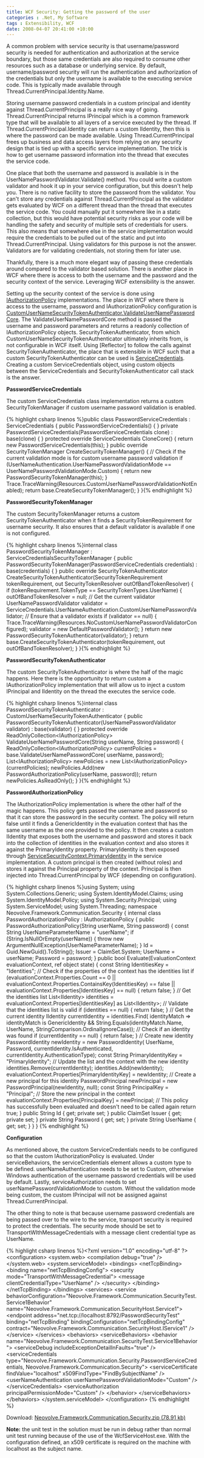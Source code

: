```yaml
---
title: WCF Security: Getting the password of the user
categories : .Net, My Software
tags : Extensibility, WCF
date: 2008-04-07 20:41:00 +10:00
---
```


A common problem with service security is that username/password security is needed for authentication and authorization at the service boundary, but those same credentials are also required to consume other resources such as a database or underlying service. By default, username/password security will run the authentication and authorization of the credentials but only the username is available to the executing service code. This is typically made available through Thread.CurrentPrincipal.Identity.Name. 

Storing username password credentials in a custom principal and identity against Thread.CurrentPrincipal is a really nice way of going. Thread.CurrentPrincipal returns IPrincipal which is a common framework type that will be available to all layers of a service executed by the thread. If Thread.CurrentPrincipal.Identity can return a custom IIdentity, then this is where the password can be made available. Using Thread.CurrentPrincipal frees up business and data access layers from relying on any security design that is tied up with a specific service implementation. The trick is how to get username password information into the thread that executes the service code. 

One place that both the username and password is available is in the UserNamePasswordValidator.Validate() method. You could write a custom validator and hook it up in your service configuration, but this doesn't help you. There is no native facility to store the password from the validator. You can't store any credentials against Thread.CurrentPrincipal as the validator gets evaluated by WCF on a different thread than the thread that executes the service code. You could manually put it somewhere like in a static collection, but this would have potential security risks as your code will be handling the safety and security of multiple sets of credentials for users. This also means that somewhere else in the service implementation would require the credentials to be pulled out of the static and put into Thread.CurrentPrincipal. Using validators for this purpose is not the answer. Validators are for validating credentials, not storing them for later use. 

Thankfully, there is a much more elegant way of passing these credentials around compared to the validator based solution. There is another place in WCF where there is access to both the username and the password and the security context of the service. Leveraging WCF extensibility is the answer. 

Setting up the security context of the service is done using [IAuthorizationPolicy][0] implementations. The place in WCF where there is access to the username, password and IAuthorizationPolicy configuration is [CustomUserNameSecurityTokenAuthenticator.ValidateUserNamePasswordCore][1]. The ValidateUserNamePasswordCore method is passed the username and password parameters and returns a readonly collection of IAuthorizationPolicy objects. SecurityTokenAuthenticator, from which CustomUserNameSecurityTokenAuthenticator ultimately inherits from, is not configurable in WCF itself. Using [Reflector] to follow the calls against SecurityTokenAuthenticator, the place that is extensible in WCF such that a custom SecurityTokenAuthenticator can be used is [ServiceCredentials][2]. Creating a custom ServiceCredentials object, using custom objects between the ServiceCredentials and SecurityTokenAuthenticator call stack is the answer. 

**PasswordServiceCredentials**

The custom ServiceCredentials class implementation returns a custom SecurityTokenManager if custom username password validation is enabled. 

{% highlight csharp linenos %}public class PasswordServiceCredentials : ServiceCredentials { public PasswordServiceCredentials() { } private PasswordServiceCredentials(PasswordServiceCredentials clone) : base(clone) { } protected override ServiceCredentials CloneCore() { return new PasswordServiceCredentials(this); } public override SecurityTokenManager CreateSecurityTokenManager() { // Check if the current validation mode is for custom username password validation if (UserNameAuthentication.UserNamePasswordValidationMode == UserNamePasswordValidationMode.Custom) { return new PasswordSecurityTokenManager(this); } Trace.TraceWarning(Resources.CustomUserNamePasswordValidationNotEnabled); return base.CreateSecurityTokenManager(); } }{% endhighlight %}

**PasswordSecurityTokenManager**

The custom SecurityTokenManager returns a custom SecurityTokenAuthenticator when it finds a SecurityTokenRequirement for username security. It also ensures that a default validator is available if one is not configured. 

{% highlight csharp linenos %}internal class PasswordSecurityTokenManager : ServiceCredentialsSecurityTokenManager { public PasswordSecurityTokenManager(PasswordServiceCredentials credentials) : base(credentials) { } public override SecurityTokenAuthenticator CreateSecurityTokenAuthenticator(SecurityTokenRequirement tokenRequirement, out SecurityTokenResolver outOfBandTokenResolver) { if (tokenRequirement.TokenType == SecurityTokenTypes.UserName) { outOfBandTokenResolver = null; // Get the current validator UserNamePasswordValidator validator = ServiceCredentials.UserNameAuthentication.CustomUserNamePasswordValidator; // Ensure that a validator exists if (validator == null) { Trace.TraceWarning(Resources.NoCustomUserNamePasswordValidatorConfigured); validator = new DefaultPasswordValidator(); } return new PasswordSecurityTokenAuthenticator(validator); } return base.CreateSecurityTokenAuthenticator(tokenRequirement, out outOfBandTokenResolver); } }{% endhighlight %}

**PasswordSecurityTokenAuthenticator**

The custom SecurityTokenAuthenticator is where the half of the magic happens. Here there is the opportunity to return custom a IAuthorizationPolicy implementation that will allow us to inject a custom IPrincipal and IIdentity on the thread the executes the service code. 

{% highlight csharp linenos %}internal class PasswordSecurityTokenAuthenticator : CustomUserNameSecurityTokenAuthenticator { public PasswordSecurityTokenAuthenticator(UserNamePasswordValidator validator) : base(validator) { } protected override ReadOnlyCollection<IAuthorizationPolicy&gt; ValidateUserNamePasswordCore(String userName, String password) { ReadOnlyCollection<IAuthorizationPolicy&gt; currentPolicies = base.ValidateUserNamePasswordCore( userName, password); List<IAuthorizationPolicy&gt; newPolicies = new List<IAuthorizationPolicy&gt;(currentPolicies); newPolicies.Add(new PasswordAuthorizationPolicy(userName, password)); return newPolicies.AsReadOnly(); } }{% endhighlight %}

**PasswordAuthorizationPolicy**

The IAuthorizationPolicy implementation is where the other half of the magic happens. This policy gets passed the username and password so that it can store the password in the security context. The policy will return false until it finds a GenericIdentity in the evaluation context that has the same username as the one provided to the policy. It then creates a custom IIdentity that exposes both the username and password and stores it back into the collection of identities in the evaluation context and also stores it against the PrimaryIdentity property. PrimaryIdentity is then exposed through [ServiceSecurityContext.PrimaryIdentity][3] in the service implementation. A custom principal is then created (without roles) and stores it against the Principal property of the context. Principal is then injected into Thread.CurrentPrincipal by WCF (depending on configuration). 

{% highlight csharp linenos %}using System; using System.Collections.Generic; using System.IdentityModel.Claims; using System.IdentityModel.Policy; using System.Security.Principal; using System.ServiceModel; using System.Threading; namespace Neovolve.Framework.Communication.Security { internal class PasswordAuthorizationPolicy : IAuthorizationPolicy { public PasswordAuthorizationPolicy(String userName, String password) { const String UserNameParameterName = "userName"; if (String.IsNullOrEmpty(userName)) { throw new ArgumentNullException(UserNameParameterName); } Id = Guid.NewGuid().ToString(); Issuer = ClaimSet.System; UserName = userName; Password = password; } public bool Evaluate(EvaluationContext evaluationContext, ref object state) { const String IdentitiesKey = "Identities"; // Check if the properties of the context has the identities list if (evaluationContext.Properties.Count == 0 || evaluationContext.Properties.ContainsKey(IdentitiesKey) == false || evaluationContext.Properties[IdentitiesKey] == null) { return false; } // Get the identities list List<IIdentity&gt; identities = evaluationContext.Properties[IdentitiesKey] as List<IIdentity&gt;; // Validate that the identities list is valid if (identities == null) { return false; } // Get the current identity IIdentity currentIdentity = identities.Find( identityMatch =&gt; identityMatch is GenericIdentity && String.Equals(identityMatch.Name, UserName, StringComparison.OrdinalIgnoreCase)); // Check if an identity was found if (currentIdentity == null) { return false; } // Create new identity PasswordIdentity newIdentity = new PasswordIdentity( UserName, Password, currentIdentity.IsAuthenticated, currentIdentity.AuthenticationType); const String PrimaryIdentityKey = "PrimaryIdentity"; // Update the list and the context with the new identity identities.Remove(currentIdentity); identities.Add(newIdentity); evaluationContext.Properties[PrimaryIdentityKey] = newIdentity; // Create a new principal for this identity PasswordPrincipal newPrincipal = new PasswordPrincipal(newIdentity, null); const String PrincipalKey = "Principal"; // Store the new principal in the context evaluationContext.Properties[PrincipalKey] = newPrincipal; // This policy has successfully been evaluated and doesn't need to be called again return true; } public String Id { get; private set; } public ClaimSet Issuer { get; private set; } private String Password { get; set; } private String UserName { get; set; } } } {% endhighlight %}

**Configuration**

As mentioned above, the custom ServiceCredentials needs to be configured so that the custom IAuthorizationPolicy is evaluated. Under serviceBehaviors, the serviceCredentials element allows a custom type to be defined. userNameAuthentication needs to be set to Custom, otherwise Windows authentication of the username password credentials will be used by default. Lastly, serviceAuthorization needs to set userNamePasswordValidationMode to custom. Without the validation mode being custom, the custom IPrincipal will not be assigned against Thread.CurrentPrincipal. 

The other thing to note is that because username password credentials are being passed over to the wire to the service, transport security is required to protect the credentials. The security mode should be set to TransportWIthMessageCredentials with a message client credential type as UserName. 

{% highlight csharp linenos %}<?xml version="1.0" encoding="utf-8" ?&gt; <configuration&gt; <system.web&gt; <compilation debug="true" /&gt; </system.web&gt; <system.serviceModel&gt; <bindings&gt; <netTcpBinding&gt; <binding name="netTcpBindingConfig"&gt; <security mode="TransportWithMessageCredential"&gt; <message clientCredentialType="UserName" /&gt; </security&gt; </binding&gt; </netTcpBinding&gt; </bindings&gt; <services&gt; <service behaviorConfiguration="Neovolve.Framework.Communication.SecurityTest.Service1Behavior" name="Neovolve.Framework.Communication.SecurityHost.Service1"&gt; <endpoint address="net.tcp://localhost:8792/PasswordSecurityTest" binding="netTcpBinding" bindingConfiguration="netTcpBindingConfig" contract="Neovolve.Framework.Communication.SecurityHost.IService1" /&gt; </service&gt; </services&gt; <behaviors&gt; <serviceBehaviors&gt; <behavior name="Neovolve.Framework.Communication.SecurityTest.Service1Behavior"&gt; <serviceDebug includeExceptionDetailInFaults="true" /&gt; <serviceCredentials type="Neovolve.Framework.Communication.Security.PasswordServiceCredentials, Neovolve.Framework.Communication.Security"&gt; <serviceCertificate findValue="localhost" x509FindType="FindBySubjectName" /&gt; <userNameAuthentication userNamePasswordValidationMode="Custom" /&gt; </serviceCredentials&gt; <serviceAuthorization principalPermissionMode="Custom" /&gt; </behavior&gt; </serviceBehaviors&gt; </behaviors&gt; </system.serviceModel&gt; </configuration&gt; {% endhighlight %}

Download: [Neovolve.Framework.Communication.Security.zip (78.91 kb)][4]

**Note:** the unit test in the solution must be run in debug rather than normal unit test running because of the use of the WcfServiceHost.exe. With the configuration defined, an x509 certificate is required on the machine with localhost as the subject name. 

[0]: http://msdn2.microsoft.com/en-us/library/system.identitymodel.policy.iauthorizationpolicy.aspx
[1]: http://msdn2.microsoft.com/en-us/library/system.identitymodel.selectors.customusernamesecuritytokenauthenticator.validateusernamepasswordcore.aspx
[2]: http://msdn2.microsoft.com/en-us/library/system.servicemodel.description.servicecredentials.aspx
[3]: http://msdn2.microsoft.com/en-us/library/system.servicemodel.servicesecuritycontext.primaryidentity.aspx
[4]: /blogfiles/2008%2f9%2fNeovolve.Framework.Communication.Security.zip
